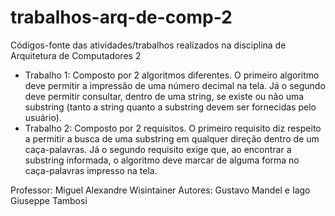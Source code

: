 # trabalhos-arq-de-comp-2
Códigos-fonte das atividades/trabalhos realizados na disciplina de Arquitetura de Computadores 2

- Trabalho 1: Composto por 2 algoritmos diferentes. O primeiro algoritmo deve permitir a impressão de uma número decimal na tela. Já o segundo deve permitir consultar, dentro de uma string, se existe ou não uma substring (tanto a string quanto a substring devem ser fornecidas pelo usuário).
- Trabalho 2: Composto por 2 requisitos. O primeiro requisito diz respeito a permitir a busca de uma substring em qualquer direção dentro de um caça-palavras. Já o segundo requisito exige que, ao encontrar a substring informada, o algoritmo deve marcar de alguma forma no caça-palavras impresso na tela.  

Professor: Miguel Alexandre Wisintainer 
Autores: Gustavo Mandel e Iago Giuseppe Tambosi
